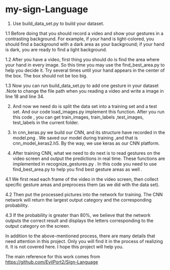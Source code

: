 # my-sign-Language
1.	Use build_data_set.py to build your dataset. 

1.1	Before doing that you should record a video and show your gestures in a contrasting background. For example, if your hand is light-colored, you should find a background with a dark area as your background; if your hand is dark, you are ready to find a light background.

1.2	After you have a video, first thing you should do is find the area where your hand in every image. So this time you may use the find_best_area.py to help you decide it. Try several times until your hand appears in the center of the box. The box should not be too big. 

1.3	Now you can run build_data_set.py to add one gesture in your dataset .Note to change the file path when you reading a video and write a image in line 18 and line 34.

2.	And now we need do is split the data set into a training set and a test set. And our code load_images.py implement this function. After you run this code , you can get train_images, train_labels ,test_images, test_labels in the current folder.

3.	In cnn_keras.py we build our CNN, and its structure have recorded in the model.png . We saved our model during training ,and that is cnn_model_keras2.h5. By the way, we use keras as our CNN platform.

4.	After training CNN, what we need to do next is to read gestures on the video screen and output the predictions in real time. These functions are implemented in recognize_gestures.py . In this code you need to use find_best_area.py to help you find best gesture areas as well .

4.1	We first read each frame of the video in the video screen, then collect specific gesture areas and preprocess them (as we did with the data set). 

4.2	Then put the processed pictures into the network for training. The CNN network will return the largest output category and the corresponding probability.

4.3	If the probability is greater than 80%, we believe that the network outputs the correct result and displays the letters corresponding to the output category on the screen.

In addition to the above-mentioned process, there are many details that need attention in this project. Only you will find it in the process of realizing it. It is not covered here. I hope this project will help you.

The main reference for this work comes from https://github.com/EvilPort2/Sign-Language  
